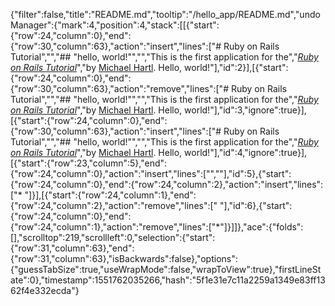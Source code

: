 {"filter":false,"title":"README.md","tooltip":"/hello_app/README.md","undoManager":{"mark":4,"position":4,"stack":[[{"start":{"row":24,"column":0},"end":{"row":30,"column":63},"action":"insert","lines":["# Ruby on Rails Tutorial","","## \"hello, world!\"","","This is the first application for the","[*Ruby on Rails Tutorial*](https://railstutorial.jp/)","by [Michael Hartl](http://www.michaelhartl.com/). Hello, world!"],"id":2}],[{"start":{"row":24,"column":0},"end":{"row":30,"column":63},"action":"remove","lines":["# Ruby on Rails Tutorial","","## \"hello, world!\"","","This is the first application for the","[*Ruby on Rails Tutorial*](https://railstutorial.jp/)","by [Michael Hartl](http://www.michaelhartl.com/). Hello, world!"],"id":3,"ignore":true}],[{"start":{"row":24,"column":0},"end":{"row":30,"column":63},"action":"insert","lines":["# Ruby on Rails Tutorial","","## \"hello, world!\"","","This is the first application for the","[*Ruby on Rails Tutorial*](https://railstutorial.jp/)","by [Michael Hartl](http://www.michaelhartl.com/). Hello, world!"],"id":4,"ignore":true}],[{"start":{"row":23,"column":5},"end":{"row":24,"column":0},"action":"insert","lines":["",""],"id":5},{"start":{"row":24,"column":0},"end":{"row":24,"column":2},"action":"insert","lines":["* "]}],[{"start":{"row":24,"column":1},"end":{"row":24,"column":2},"action":"remove","lines":[" "],"id":6},{"start":{"row":24,"column":0},"end":{"row":24,"column":1},"action":"remove","lines":["*"]}]]},"ace":{"folds":[],"scrolltop":219,"scrollleft":0,"selection":{"start":{"row":31,"column":63},"end":{"row":31,"column":63},"isBackwards":false},"options":{"guessTabSize":true,"useWrapMode":false,"wrapToView":true},"firstLineState":0},"timestamp":1551762035266,"hash":"5f1e31e7c11a2259a1349e83ff1362f4e332ecda"}